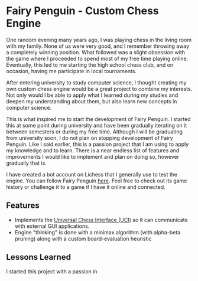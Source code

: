 # Fairy Penguin - Custom Chess Engine
One random evening many years ago, I was playing chess in the living room with my family. None of us were very good, and I remember throwing away a completely winning position. What followed was a slight obsession with the game where I proceeded to spend most of my free time playing online. Eventually, this led to me starting the high school chess club, and on occasion, having me participate in local tournaments.

After entering university to study computer science, I thought creating my own custom chess engine would be a great project to combine my interests. Not only would I be able to apply what I learned during my studies and deepen my understanding about them, but also learn new concepts in computer science.

This is what inspired me to start the development of Fairy Penguin. I started this at some point during university and have been gradually iterating on it between semesters or during my free time. Although I will be graduating from university soon, I do not plan on stopping development of Fairy Penguin. Like I said earlier, this is a passion project that I am using to apply my knowledge and to learn. There is a near endless list of features and improvements I would like to implement and plan on doing so, however gradually that is. 

I have created a bot account on Lichess that I generally use to test the engine. You can follow Fairy Penguin [here](https://lichess.org/@/FairyPenguin). Feel free to check out its game history or challenge it to a game if I have it online and connected.

## Features
- Implements the [Universal Chess Interface (UCI)](https://www.shredderchess.com/chess-features/uci-universal-chess-interface.html) so it can communicate with external GUI applications.
- Engine "thinking" is done with a minimax algorithm (with alpha-beta pruning) along with a custom board-evaluation heuristic

## Lessons Learned
I started this project with a passion in 

